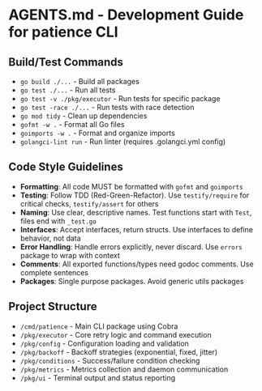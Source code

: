 # AGENTS.md - Development Guide for patience CLI

## Build/Test Commands
- `go build ./...` - Build all packages
- `go test ./...` - Run all tests
- `go test -v ./pkg/executor` - Run tests for specific package
- `go test -race ./...` - Run tests with race detection
- `go mod tidy` - Clean up dependencies
- `gofmt -w .` - Format all Go files
- `goimports -w .` - Format and organize imports
- `golangci-lint run` - Run linter (requires .golangci.yml config)

## Code Style Guidelines
- **Formatting**: All code MUST be formatted with `gofmt` and `goimports`
- **Testing**: Follow TDD (Red-Green-Refactor). Use `testify/require` for critical checks, `testify/assert` for others
- **Naming**: Use clear, descriptive names. Test functions start with `Test`, files end with `_test.go`
- **Interfaces**: Accept interfaces, return structs. Use interfaces to define behavior, not data
- **Error Handling**: Handle errors explicitly, never discard. Use `errors` package to wrap with context
- **Comments**: All exported functions/types need godoc comments. Use complete sentences
- **Packages**: Single purpose packages. Avoid generic utils packages

## Project Structure
- `/cmd/patience` - Main CLI package using Cobra
- `/pkg/executor` - Core retry logic and command execution
- `/pkg/config` - Configuration loading and validation
- `/pkg/backoff` - Backoff strategies (exponential, fixed, jitter)
- `/pkg/conditions` - Success/failure condition checking
- `/pkg/metrics` - Metrics collection and daemon communication
- `/pkg/ui` - Terminal output and status reporting